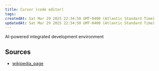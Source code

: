 ```yaml
---
title: Cursor (code editor)
tags: 
createdAt: Sat Mar 29 2025 22:34:50 GMT-0400 (Atlantic Standard Time)
updatedAt: Sat Mar 29 2025 22:34:50 GMT-0400 (Atlantic Standard Time)
---
```



AI-powered integrated development environment



## Sources
- [wikipedia_page](https://en.wikipedia.org/wiki/Cursor_(code_editor))

